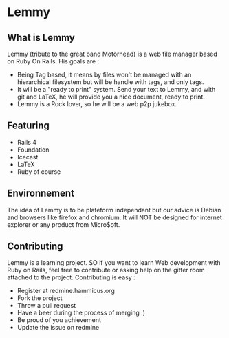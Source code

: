 # Lemmy

## What is Lemmy

Lemmy (tribute to the great band Motörhead) is a web file manager based on Ruby On Rails. His goals are :

- Being Tag based, it means by files won't be managed with an hierarchical filesystem but will be handle with tags, and only tags.
- It will be a "ready to print" system. Send your text to Lemmy, and with git and LaTeX, he will provide you a nice document, ready to print.
- Lemmy is a Rock lover, so he will be a web p2p jukebox.

## Featuring

- Rails 4
- Foundation
- Icecast
- LaTeX
- Ruby of course

## Environnement

The idea of Lemmy is to be plateform independant but our advice is Debian and browsers like firefox and chromium. It will NOT be designed for internet explorer or any product from Micro$oft.

## Contributing

Lemmy is a learning project. SO if you want to learn Web development with Ruby on Rails, feel free to contribute or asking help on the gitter room attached to the project. Contributing is easy :

* Register at redmine.hammicus.org
* Fork the project
* Throw a pull request
* Have a beer during the process of merging :)
* Be proud of you achievement
* Update the issue on redmine
